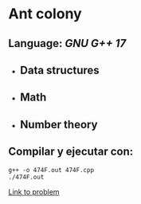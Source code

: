# Ant colony

## **Language:** *GNU G++ 17*

* ## Data structures
* ## Math
* ## Number theory

## **Compilar y ejecutar con**:

```
g++ -o 474F.out 474F.cpp
./474F.out
```

[Link to problem](https://codeforces.com/problemset/problem/474/F)
